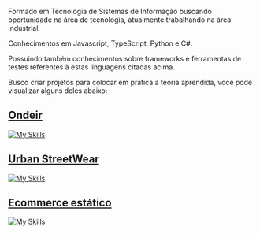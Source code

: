 Formado em Tecnologia de Sistemas de Informação buscando oportunidade na área de tecnologia, atualmente trabalhando na área industrial.

Conhecimentos em Javascript, TypeScript, Python e C#.

Possuindo também conhecimentos sobre frameworks e ferramentas de testes referentes à estas linguagens citadas acima.

Busco criar projetos para colocar em prática a teoria aprendida, você pode visualizar alguns deles abaixo:

## [Ondeir](https://github.com/kiq17/ondeir-front)

[![My Skills](https://skillicons.dev/icons?i=ts,nodejs,express,mongodb,react,tailwind,vite&theme=dark)](https://skillicons.dev)

## [Urban StreetWear](https://github.com/kiq17/urban-strw-front)

[![My Skills](https://skillicons.dev/icons?i=py,fastapi,postgres,vue,tailwind,pinia,vite&theme=dark)](https://skillicons.dev)

## [Ecommerce estático](https://github.com/kiq17/ecommerce-static)

[![My Skills](https://skillicons.dev/icons?i=js,html,css&theme=dark)](https://skillicons.dev)
